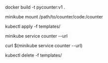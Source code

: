 docker build -t pycounter:v1 .

minikube mount /path/to/counter/code:/counter

kubectl apply -f templates/

minikube service counter --url

curl $(minikube service counter --url)

kubectl delete -f templates/
